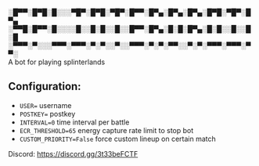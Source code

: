 ░█▀▀░█▀█░█░░░▀█▀░█▀█░▀█▀░█▀▀░█▀▄░█▀▄░█▀▄░█▀█░▀█▀░█▀▄
░▀▀█░█▀▀░█░░░░█░░█░█░░█░░█▀▀░█▀▄░█░█░█▀▄░█░█░░█░░█░█
░▀▀▀░▀░░░▀▀▀░▀▀▀░▀░▀░░▀░░▀▀▀░▀░▀░▀▀░░▀░▀░▀▀▀░▀▀▀░▀▀░
<br>A bot for playing splinterlands


## Configuration:
- `USER=` username
- `POSTKEY=` postkey
- `INTERVAL=0` time interval per battle
- `ECR_THRESHOLD=65` energy capture rate limit to stop bot
- `CUSTOM_PRIORITY=False` force custom lineup on certain match

Discord: https://discord.gg/3t33beFCTF
